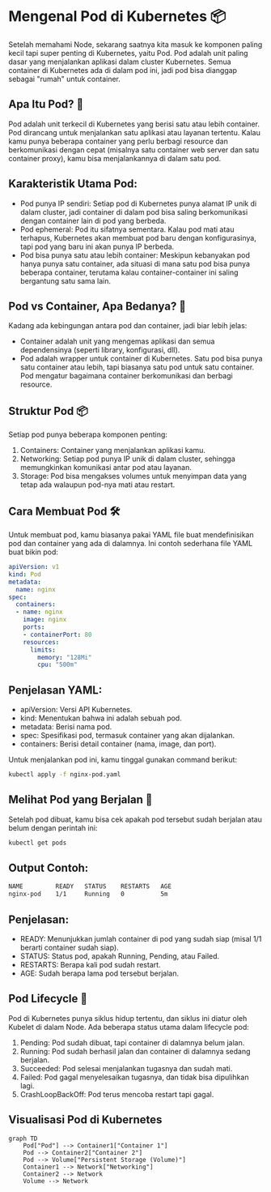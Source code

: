 # Mengenal Pod di Kubernetes 📦
Setelah memahami Node, sekarang saatnya kita masuk ke komponen paling kecil tapi super penting di Kubernetes, yaitu Pod. Pod adalah unit paling dasar yang menjalankan aplikasi dalam cluster Kubernetes. Semua container di Kubernetes ada di dalam pod ini, jadi pod bisa dianggap sebagai "rumah" untuk container.

## Apa Itu Pod? 🤔
Pod adalah unit terkecil di Kubernetes yang berisi satu atau lebih container. Pod dirancang untuk menjalankan satu aplikasi atau layanan tertentu. Kalau kamu punya beberapa container yang perlu berbagi resource dan berkomunikasi dengan cepat (misalnya satu container web server dan satu container proxy), kamu bisa menjalankannya di dalam satu pod.

## Karakteristik Utama Pod:
- Pod punya IP sendiri: Setiap pod di Kubernetes punya alamat IP unik di dalam cluster, jadi container di dalam pod bisa saling berkomunikasi dengan container lain di pod yang berbeda.
- Pod ephemeral: Pod itu sifatnya sementara. Kalau pod mati atau terhapus, Kubernetes akan membuat pod baru dengan konfigurasinya, tapi pod yang baru ini akan punya IP berbeda.
- Pod bisa punya satu atau lebih container: Meskipun kebanyakan pod hanya punya satu container, ada situasi di mana satu pod bisa punya beberapa container, terutama kalau container-container ini saling bergantung satu sama lain.

## Pod vs Container, Apa Bedanya? 🧐
Kadang ada kebingungan antara pod dan container, jadi biar lebih jelas:

- Container adalah unit yang mengemas aplikasi dan semua dependensinya (seperti library, konfigurasi, dll).
- Pod adalah wrapper untuk container di Kubernetes. Satu pod bisa punya satu container atau lebih, tapi biasanya satu pod untuk satu container. Pod mengatur bagaimana container berkomunikasi dan berbagi resource.

## Struktur Pod 📦
Setiap pod punya beberapa komponen penting:

1. Containers: Container yang menjalankan aplikasi kamu.
2. Networking: Setiap pod punya IP unik di dalam cluster, sehingga memungkinkan komunikasi antar pod atau layanan.
3. Storage: Pod bisa mengakses volumes untuk menyimpan data yang tetap ada walaupun pod-nya mati atau restart.

## Cara Membuat Pod 🛠️
Untuk membuat pod, kamu biasanya pakai YAML file buat mendefinisikan pod dan container yang ada di dalamnya. Ini contoh sederhana file YAML buat bikin pod:

```yaml
apiVersion: v1
kind: Pod
metadata:
  name: nginx
spec:
  containers:
  - name: nginx
    image: nginx
    ports:
    - containerPort: 80
    resources:
      limits:
        memory: "128Mi"
        cpu: "500m"
```

## Penjelasan YAML:
- apiVersion: Versi API Kubernetes.
- kind: Menentukan bahwa ini adalah sebuah pod.
- metadata: Berisi nama pod.
- spec: Spesifikasi pod, termasuk container yang akan dijalankan.
- containers: Berisi detail container (nama, image, dan port).

Untuk menjalankan pod ini, kamu tinggal gunakan command berikut:

```bash
kubectl apply -f nginx-pod.yaml
```

## Melihat Pod yang Berjalan 🧐
Setelah pod dibuat, kamu bisa cek apakah pod tersebut sudah berjalan atau belum dengan perintah ini:

```bash
kubectl get pods
```

## Output Contoh:
```bash
NAME         READY   STATUS    RESTARTS   AGE
nginx-pod    1/1     Running   0          5m
```

## Penjelasan:
- READY: Menunjukkan jumlah container di pod yang sudah siap (misal 1/1 berarti container sudah siap).
- STATUS: Status pod, apakah Running, Pending, atau Failed.
- RESTARTS: Berapa kali pod sudah restart.
- AGE: Sudah berapa lama pod tersebut berjalan.

## Pod Lifecycle 🔄
Pod di Kubernetes punya siklus hidup tertentu, dan siklus ini diatur oleh Kubelet di dalam Node. Ada beberapa status utama dalam lifecycle pod:

1. Pending: Pod sudah dibuat, tapi container di dalamnya belum jalan.
2. Running: Pod sudah berhasil jalan dan container di dalamnya sedang berjalan.
3. Succeeded: Pod selesai menjalankan tugasnya dan sudah mati.
4. Failed: Pod gagal menyelesaikan tugasnya, dan tidak bisa dipulihkan lagi.
5. CrashLoopBackOff: Pod terus mencoba restart tapi gagal.

## Visualisasi Pod di Kubernetes
```mermaid
graph TD
    Pod["Pod"] --> Container1["Container 1"]
    Pod --> Container2["Container 2"]
    Pod --> Volume["Persistent Storage (Volume)"]
    Container1 --> Network["Networking"]
    Container2 --> Network
    Volume --> Network
```
